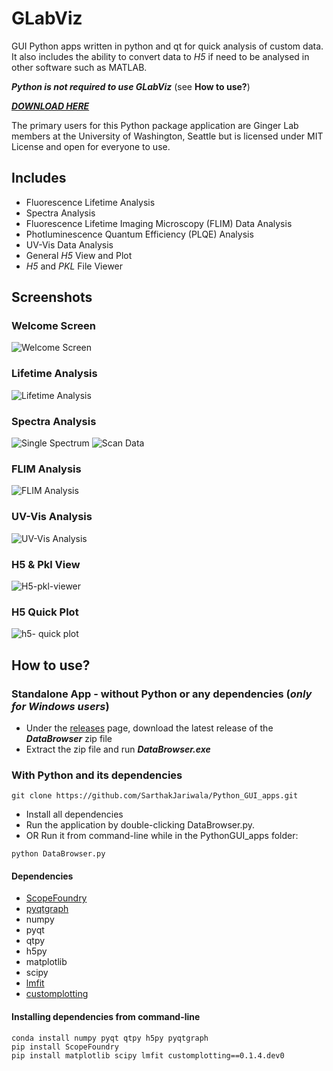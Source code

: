 # GLabViz
GUI Python apps written in python and qt for quick analysis of custom data. It also includes the ability to convert data to *H5* if need to be analysed in other software such as MATLAB.

_**Python is not required to use GLabViz**_ (see **How to use?**)

[_**DOWNLOAD HERE**_](https://github.com/SarthakJariwala/Python_GUI_apps/releases)

The primary users for this Python package application are Ginger Lab members at the University of Washington, Seattle but is licensed under MIT License and open for everyone to use.

## Includes
* Fluorescence Lifetime Analysis
* Spectra Analysis
* Fluorescence Lifetime Imaging Microscopy (FLIM) Data Analysis
* Photluminescence Quantum Efficiency (PLQE) Analysis
* UV-Vis Data Analysis
* General *H5* View and Plot
* *H5* and *PKL* File Viewer

## Screenshots
### Welcome Screen
![Welcome Screen](https://github.com/SarthakJariwala/Python_GUI_apps/blob/master/Screenshots/GLabViz_interface_1.png)
### Lifetime Analysis
![Lifetime Analysis](https://github.com/SarthakJariwala/Python_GUI_apps/blob/master/Screenshots/GLabViz_Lifetime_analysis_2.PNG)
### Spectra Analysis
![Single Spectrum](https://github.com/SarthakJariwala/Python_GUI_apps/blob/master/Screenshots/GLabViz_Spectrum_analysis_1.PNG)
![Scan Data](https://github.com/SarthakJariwala/Python_GUI_apps/blob/master/Screenshots/GLabViz_Spectrum_analysis_2.PNG)
### FLIM Analysis
![FLIM Analysis](https://github.com/SarthakJariwala/Python_GUI_apps/blob/master/Screenshots/GLabViz_FLIM_analysis_1.PNG)
### UV-Vis Analysis
![UV-Vis Analysis](https://github.com/SarthakJariwala/Python_GUI_apps/blob/master/Screenshots/GLabViz_UVvis_analysis_1.PNG)
### H5 & Pkl View
![H5-pkl-viewer](https://github.com/SarthakJariwala/Python_GUI_apps/blob/master/Screenshots/GLabViz_h5_ViewPlot_analysis_1.PNG)
### H5 Quick Plot
![h5- quick plot](https://github.com/SarthakJariwala/Python_GUI_apps/blob/master/Screenshots/GLabViz_h5_ViewPlot_analysis_2.PNG)

## How to use?
### Standalone App - without Python or any dependencies (_only for Windows users_)
* Under the [releases](https://github.com/SarthakJariwala/Python_GUI_apps/releases) page, download the latest release of the _**DataBrowser**_ zip file
* Extract the zip file and run _**DataBrowser.exe**_
### With Python and its dependencies
```
git clone https://github.com/SarthakJariwala/Python_GUI_apps.git
```
* Install all dependencies
* Run the application by double-clicking DataBrowser.py.
* OR Run it from command-line while in the PythonGUI_apps folder:
```
python DataBrowser.py
```

#### Dependencies
* [ScopeFoundry](https://github.com/ScopeFoundry/ScopeFoundry)
* [pyqtgraph](http://www.pyqtgraph.org/) 
* numpy
* pyqt
* qtpy
* h5py
* matplotlib
* scipy
* [lmfit](https://lmfit.github.io/lmfit-py/)
* [customplotting](https://github.com/SarthakJariwala/Custom-Plotting)

#### Installing dependencies from command-line
```
conda install numpy pyqt qtpy h5py pyqtgraph
pip install ScopeFoundry
pip install matplotlib scipy lmfit customplotting==0.1.4.dev0
```
